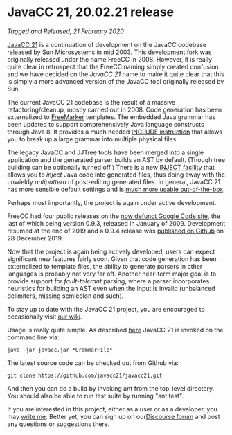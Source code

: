 # JavaCC 21, 20.02.21 release

*Tagged and Released, 21 February 2020*

[JavaCC 21](https://javacc.com/) is a continuation of development on the JavaCC codebase released by Sun Microsystems in mid 2003. This development fork was originally released under the name FreeCC in 2008. However, it is really quite clear in retrospect that the FreeCC naming simply created confusion and we have decided on the *JavaCC 21* name to make it quite clear that this is simply a more advanced version of the JavaCC tool originally released by Sun.

The current JavaCC 21 codebase is the result of a massive refactoring/cleanup, mostly carried out in 2008. Code generation has been externalized to [FreeMarker](https://freemarker.es/) templates. The embedded Java grammar has been updated to support comprehensively Java language constructs through Java 8. It provides a much needed [INCLUDE instruction](https://doku.javacc.com/doku.php?id=include) that allows you to break up a large grammar into multiple physical files. 

The legacy JavaCC and JJTree tools have been merged into a single application and the generated parser builds an AST by default. (Though tree building can be optionally turned off.) There is a new [INJECT facility](https://doku.javacc.com/doku.php?id=include) that allows you to *inject* Java code into generated files, thus doing away with the unwieldy *antipattern* of post-editing generated files. In general, JavaCC 21 has more sensible default settings and is [much more usable out-of-the-box](https://doku.javacc.com/doku.php?id=convention_over_configuration).

Perhaps most importantly, the project is again under active development.  

FreeCC had four public releases on the [now defunct Google Code site](https://code.google.com/archive/p/freecc/), the last of which being version 0.9.3, released in January of 2009. Development resumed at the end of 2019 and a 0.9.4 release was [published on Github](https://github.com/revusky/freecc/releases) on 28 December 2019.

Now that the project is again being actively developed, users can expect significant new features fairly soon. Given that code generation has been externalized to template files, the ability to generate parsers in other languages is probably not very far off. Another near-term major goal is to provide support for *fault-tolerant* parsing, where a parser incorporates heuristics for building an AST even when the input is invalid (unbalanced delimiters, missing semicolon and such).

To stay up to date with the JavaCC 21 project, you are encouraged to occasionally visit [our wiki](https://doku.javacc.com/doku.php?id=start).

Usage is really quite simple. As described [here](https://javacc.com/) JavaCC 21 is invoked on the command line via:

    java -jar javacc.jar *GrammarFile*

The latest source code can be checked out from Github via:

    git clone https://github.com/javacc21/javacc21.git

And then you can do a build by invoking ant from the top-level directory. You should also be able to run test suite by running "ant test".

If you are interested in this project, either as a user or as a developer, you may [write me]("mailto:revusky@NOSPAMjavacc.com"). Better yet, you can sign up on our[Discourse forum](https://discuss.parsers.org/) and post any questions or suggestions there.
